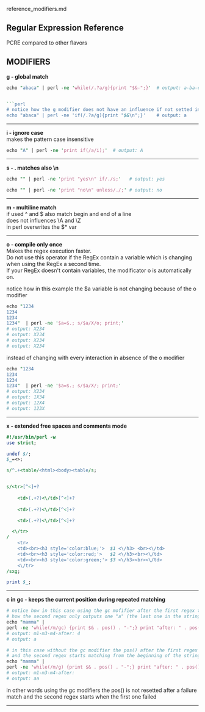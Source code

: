 reference_modifiers.md

Regular Expression Reference
---
PCRE compared to other flavors

MODIFIERS
---

**g - global match**</br>
```perl
echo "abaca" | perl -ne 'while(/.?a/g){print "$&-";}'  # output: a-ba-ca-
```
```perl

```perl
# notice how the g modifier does not have an influence if not setted inside a loop
echo "abaca" | perl -ne 'if(/.?a/g){print "$&\n";}'    # output: a 
```

---

**i	- ignore case**</br>
makes the pattern case insensitive
```perl
echo "A" | perl -ne 'print if(/a/i);'  # output: A
```

---

**s	- . matches also \n**</br>
```perl
echo "" | perl -ne 'print "yes\n" if/./s;'   # output: yes
```
```perl
echo "" | perl -ne 'print "no\n" unless/./;' # output: no
```

---

**m	- multiline match**</br>
if used ^ and $ also match begin and end of a line</br>
does not influences \A and \Z</br>
in perl overwrites the $* var

---

**o -	compile only once**</br>
Makes the regex execution faster.</br>
Do not use this operator if the RegEx contain a variable which is changing when using the RegEx a second time.</br>
If your RegEx doesn't contain variables, the modificator o is automatically on.</br>

notice how in this example the $a variable is not changing because of the o modifier
```perl
echo "1234
1234
1234
1234"  | perl -ne '$a=$.; s/$a/X/o; print;'
# output: X234
# output: X234
# output: X234
# output: X234
```

instead of changing with every interaction in absence of the o modifier
```perl
echo "1234
1234
1234
1234"  | perl -ne '$a=$.; s/$a/X/; print;'
# output: X234
# output: 1X34
# output: 12X4
# output: 123X
```

---

**x	- extended free spaces and comments mode**</br>
```perl
#!/usr/bin/perl -w
use strict;

undef $/;
$_=<>;

s/^.+<table/<html><body><table/s;


s/<tr>[^<]+?
    
    <td>(.+?)<\/td>[^<]+?
    
    <td>(.+?)<\/td>[^<]+?

    <td>(.+?)<\/td>[^<]+?

  <\/tr>
/
    <tr>
    <td><br><h3 style='color:blue;'>  $1 <\/h3> <br><\/td>
    <td><br><h3 style='color:red;'>   $2 <\/h3><br><\/td>
    <td><br><h3 style='color:green;'> $3 <\/h3><br><\/td>
    <\/tr>
/sxg;

print $_;
```

---

**c in gc - keeps the current position during repeated matching**</br>

```perl
# notice how in this case using the gc mofifier after the first regex the pos() is setted to 4 and
# how the second regex only outputs one "a" (the last one in the string)
echo "mamma" |
perl -ne 'while(/m/gc) {print $& . pos() . "-";} print "after: " . pos() . "\n"; while(/a/g) {print $&;}'
# output: m1-m3-m4-after: 4
# output: a
```

```perl
# in this case without the gc modifier the pos() after the first regex is not setted
# and the second regex starts matching from the beginning of the string finding a two times
echo "mamma" |
perl -ne 'while(/m/g) {print $& . pos() . "-";} print "after: " . pos() . "\n"; while(/a/g) {print $&;}'
# output: m1-m3-m4-after: 
# output: aa
```

in other words using the gc modifiers the pos() is not resetted after a failure match and the second regex starts when the first one failed

---

